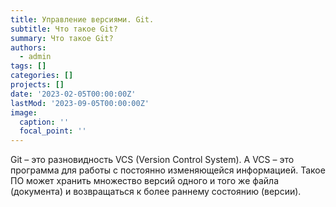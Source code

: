 ```yaml
---
title: Управление версиями. Git.
subtitle: Что такое Git?
summary: Что такое Git?
authors:
  - admin
tags: []
categories: []
projects: []
date: '2023-02-05T00:00:00Z'
lastMod: '2023-09-05T00:00:00Z'
image:
  caption: ''
  focal_point: ''
---
```

Git – это разновидность VCS (Version Control System). А VCS – это программа для работы с постоянно изменяющейся информацией. Такое ПО может хранить множество версий одного и того же файла (документа) и возвращаться к более раннему состоянию (версии). 
